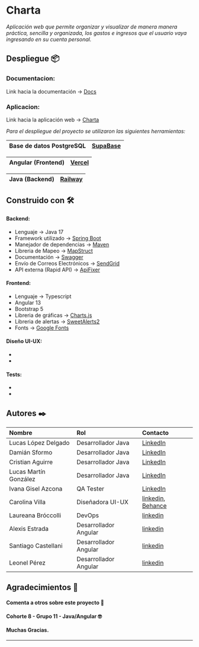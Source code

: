 # Charta

_Aplicación web que permite organizar y visualizar de manera manera práctica, sencilla y organizada, los gastos e ingresos que el usuario vaya ingresando en su cuenta personal._


## Despliegue 📦

### Documentacion:

Link hacia la documentación -> [Docs](https://c8-11-m-javaangular-production.up.railway.app/swagger-ui/index.html#)

### Aplicacion:

Link hacia la aplicación web -> [Charta](https://thatischarta.vercel.app/landing)

_Para el despliegue del proyecto se utilizaron las siguientes herramientas:_

| Base de datos PostgreSQL | [SupaBase](https://supabase.com/) |
| ----------------- | ------------------------------ |

| Angular (Frontend) | [Vercel](https://vercel.com/) |
| ----------------- | ------------------------------ |

| Java (Backend)    | [Railway](https://railway.app/) |
| ----------------- | ------------------------------------- |

## Construido con 🛠️

#### Backend:

* Lenguaje -> Java 17
* Framework utilizado -> [Spring Boot](https://spring.io/) 
* Manejador de dependencias -> [Maven](https://maven.apache.org/) 
* Libreria de Mapeo -> [MapStruct](https://mapstruct.org/)
* Documentación -> [Swagger](https://swagger.io/docs/)
* Envío de Correos Electrónicos -> [SendGrid](https://sendgrid.com/)
* API externa (Rapid API) -> [ApiFixer](https://rapidapi.com/fixer/api/fixer-currency)

#### Frontend:

* Lenguaje -> Typescript
* Angular 13
* Bootstrap 5
* Libreria de gráficas -> [Charts.js](https://www.chartjs.org/)
* Libreria de alertas -> [SweetAlerts2](https://sweetalert2.github.io/)
* Fonts -> [Google Fonts](https://fonts.google.com/)

#### Diseño UI-UX:

*
*

#### Tests:

*
*

## Autores ✒️

|   Nombre  |    Rol   |      Contacto      |
| :-------- | :------- | :------------------------- |
| Lucas López Delgado | Desarrollador Java | [LinkedIn](https://www.linkedin.com/in/lucas-l%C3%B3pez-delgado/) |
| Damián Sformo | Desarrollador Java | [LinkedIn](https://www.linkedin.com/in/dami%C3%A1n-sformo-219341120/) |
| Cristian Aguirre | Desarrollador Java | [LinkedIn]() |
| Lucas Martín González | Desarrollador Java | [LinkedIn]() |
| Ivana Gisel Azcona | QA Tester | [LinkedIn](https://www.linkedin.com/in/ivana-gisel-azcona-67a331229) |
| Carolina Villa | Diseñadora UI-UX | [linkedin](https://www.linkedin.com/in/carolina--villa), [Behance](https://www.behance.net/carolinavilla2?tracking_source=search_users%7CCarolina%20villa) |
| Laureana Bróccolli | DevOps | [linkedin](https://www.linkedin.com/in/laureana-broccolli-828460187/) |
| Alexis Estrada | Desarrollador Angular | [linkedin]() |
| Santiago Castellani | Desarrollador Angular | [linkedin](https://www.linkedin.com/in/santiagocastellani/) |
| Leonel Pérez | Desarrollador Angular | [linkedin](https://www.linkedin.com/in/leonelpb/) |

## Agradecimientos 🎁

#### Comenta a otros sobre este proyecto 📢 
#### Cohorte 8 - Grupo 11 - Java/Angular 🤓
#### Muchas Gracias.

---
